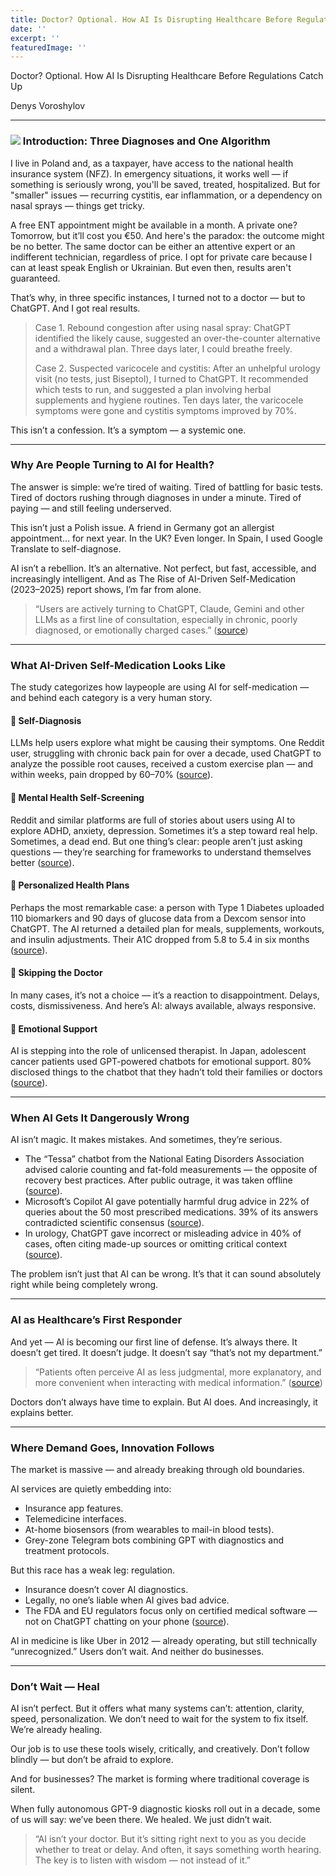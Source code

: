 ```yaml
---
title: Doctor? Optional. How AI Is Disrupting Healthcare Before Regulations Catch Up
date: ''
excerpt: ''
featuredImage: ''
---
```

Doctor? Optional. How AI Is Disrupting Healthcare Before Regulations Catch Up

Denys Voroshylov

***

### ![](<media/static/uploads/ChatGPT Image 13 сент. 2025 г., 15_19_51.png>) Introduction: Three Diagnoses and One Algorithm

I live in Poland and, as a taxpayer, have access to the national health insurance system (NFZ). In emergency situations, it works well — if something is seriously wrong, you'll be saved, treated, hospitalized. But for "smaller" issues — recurring cystitis, ear inflammation, or a dependency on nasal sprays — things get tricky.

A free ENT appointment might be available in a month. A private one? Tomorrow, but it’ll cost you €50. And here's the paradox: the outcome might be no better. The same doctor can be either an attentive expert or an indifferent technician, regardless of price. I opt for private care because I can at least speak English or Ukrainian. But even then, results aren't guaranteed.

That’s why, in three specific instances, I turned not to a doctor — but to ChatGPT. And I got real results.

> Case 1. Rebound congestion after using nasal spray: ChatGPT identified the likely cause, suggested an over-the-counter alternative and a withdrawal plan. Three days later, I could breathe freely.
>
> Case 2. Suspected varicocele and cystitis: After an unhelpful urology visit (no tests, just Biseptol), I turned to ChatGPT. It recommended which tests to run, and suggested a plan involving herbal supplements and hygiene routines. Ten days later, the varicocele symptoms were gone and cystitis symptoms improved by 70%.

This isn’t a confession. It’s a symptom — a systemic one.

***

### Why Are People Turning to AI for Health?

The answer is simple: we’re tired of waiting. Tired of battling for basic tests. Tired of doctors rushing through diagnoses in under a minute. Tired of paying — and still feeling underserved.

This isn’t just a Polish issue. A friend in Germany got an allergist appointment… for next year. In the UK? Even longer. In Spain, I used Google Translate to self-diagnose.

AI isn’t a rebellion. It’s an alternative. Not perfect, but fast, accessible, and increasingly intelligent. And as The Rise of AI-Driven Self-Medication (2023–2025) report shows, I’m far from alone.

> “Users are actively turning to ChatGPT, Claude, Gemini and other LLMs as a first line of consultation, especially in chronic, poorly diagnosed, or emotionally charged cases.” ([source](https://analyticsindiamag.com/global-tech/say-hi-to-doctor-chatgpt/))

***

### What AI-Driven Self-Medication Looks Like

The study categorizes how laypeople are using AI for self-medication — and behind each category is a very human story.

#### 🧠 Self-Diagnosis

LLMs help users explore what might be causing their symptoms. One Reddit user, struggling with chronic back pain for over a decade, used ChatGPT to analyze the possible root causes, received a custom exercise plan — and within weeks, pain dropped by 60–70% ([source](https://www.reddit.com/r/unpopularopinion/comments/nmn6nd/self_diagnosing_is_okay/)).

#### 💬 Mental Health Self-Screening

Reddit and similar platforms are full of stories about users using AI to explore ADHD, anxiety, depression. Sometimes it’s a step toward real help. Sometimes, a dead end. But one thing’s clear: people aren’t just asking questions — they’re searching for frameworks to understand themselves better ([source](https://www.reddit.com/r/MentalHealthPH/comments/1aqgzkh/self_diagnosing/)).

#### 🧬 Personalized Health Plans

Perhaps the most remarkable case: a person with Type 1 Diabetes uploaded 110 biomarkers and 90 days of glucose data from a Dexcom sensor into ChatGPT. The AI returned a detailed plan for meals, supplements, workouts, and insulin adjustments. Their A1C dropped from 5.8 to 5.4 in six months ([source](https://www.reddit.com/r/diabetes_t1/comments/1iq0th5/i_used_chatgpt_to_get_my_health_together_and_it/)).

#### 🚪 Skipping the Doctor

In many cases, it’s not a choice — it’s a reaction to disappointment. Delays, costs, dismissiveness. And here’s AI: always available, always responsive.

#### 🤖 Emotional Support

AI is stepping into the role of unlicensed therapist. In Japan, adolescent cancer patients used GPT-powered chatbots for emotional support. 80% disclosed things to the chatbot that they hadn’t told their families or doctors ([source](https://www.frontiersin.org/journals/digital-health/articles/10.3389/fdgth.2025.1543543/full)).

***

### When AI Gets It Dangerously Wrong

AI isn’t magic. It makes mistakes. And sometimes, they’re serious.

* The “Tessa” chatbot from the National Eating Disorders Association advised calorie counting and fat-fold measurements — the opposite of recovery best practices. After public outrage, it was taken offline ([source](https://en.wikipedia.org/wiki/National_Eating_Disorders_Association)).
* Microsoft’s Copilot AI gave potentially harmful drug advice in 22% of queries about the 50 most prescribed medications. 39% of its answers contradicted scientific consensus ([source](https://www.techrepublic.com/article/copilot-ai-medical-advice-harm/)).
* In urology, ChatGPT gave incorrect or misleading advice in 40% of cases, often citing made-up sources or omitting critical context ([source](https://ufhealth.org/news/2023/uf-college-of-medicine-research-shows-ai-chatbot-flawed-when-giving-urology-advice)).

The problem isn’t just that AI can be wrong. It’s that it can sound absolutely right while being completely wrong.

***

### AI as Healthcare’s First Responder

And yet — AI is becoming our first line of defense. It’s always there. It doesn’t get tired. It doesn’t judge. It doesn’t say “that’s not my department.”

> “Patients often perceive AI as less judgmental, more explanatory, and more convenient when interacting with medical information.” ([source](https://readysetrecover.com/blog/using-ai-for-medical-advice))

Doctors don’t always have time to explain. But AI does. And increasingly, it explains better.

***

### Where Demand Goes, Innovation Follows

The market is massive — and already breaking through old boundaries.

AI services are quietly embedding into:

* Insurance app features.
* Telemedicine interfaces.
* At-home biosensors (from wearables to mail-in blood tests).
* Grey-zone Telegram bots combining GPT with diagnostics and treatment protocols.

But this race has a weak leg: regulation.

* Insurance doesn’t cover AI diagnostics.
* Legally, no one’s liable when AI gives bad advice.
* The FDA and EU regulators focus only on certified medical software — not on ChatGPT chatting on your phone ([source](https://www.fda.gov/science-research/science-and-research-special-topics/artificial-intelligence-and-medical-products)).

AI in medicine is like Uber in 2012 — already operating, but still technically “unrecognized.” Users don’t wait. And neither do businesses.

***

### Don’t Wait — Heal

AI isn’t perfect. But it offers what many systems can’t: attention, clarity, speed, personalization. We don’t need to wait for the system to fix itself. We’re already healing.

Our job is to use these tools wisely, critically, and creatively. Don’t follow blindly — but don’t be afraid to explore.

And for businesses? The market is forming where traditional coverage is silent.

When fully autonomous GPT-9 diagnostic kiosks roll out in a decade, some of us will say: we’ve been there. We healed. We just didn’t wait.

> “AI isn’t your doctor. But it’s sitting right next to you as you decide whether to treat or delay. And often, it says something worth hearing. The key is to listen with wisdom — not instead of it.”
